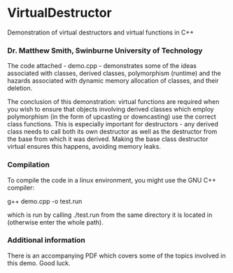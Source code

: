 # VirtualDestructor
Demonstration of virtual destructors and virtual functions in C++

### Dr. Matthew Smith, Swinburne University of Technology


The code attached - demo.cpp - demonstrates some of the ideas associated with classes, derived classes, polymorphism (runtime) and the hazards associated with dynamic memory allocation of classes, and their deletion. 

The conclusion of this demonstration: virtual functions are required when you wish to ensure that objects involving derived classes which employ polymorphism (in the form of upcasting or downcasting) use the correct class functions. This is especially important for destructors - any derived class needs to call both its own destructor as well as the destructor from the base from which it was derived. Making the base class destructor virtual ensures this happens, avoiding memory leaks.


### Compilation

To compile the code in a linux environment, you might use the GNU C++ compiler:

g++ demo.cpp -o test.run

which is run by calling ./test.run from the same directory it is located in (otherwise enter the whole path).

### Additional information

There is an accompanying PDF which covers some of the topics involved in this demo. Good luck.
